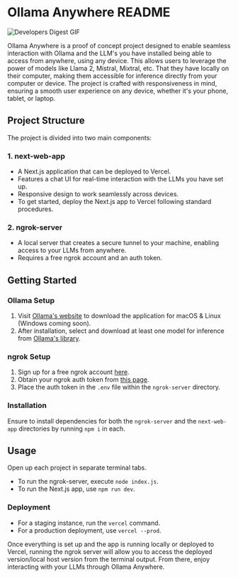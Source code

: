 # Ollama Anywhere README
![Developers Digest GIF](https://media.giphy.com/media/5Qc9jVHQKmS7bQUQCe/giphy.gif)



Ollama Anywhere is a proof of concept project designed to enable seamless interaction with Ollama and the LLM's you have installed being able to access from anywhere, using any device. This  allows users to leverage the power of models like Llama 2, Mistral, Mixtral, etc. That they have locally on their computer,  making them accessible for inference directly from your computer or device. The project is crafted with responsiveness in mind, ensuring a smooth user experience on any device, whether it's your phone, tablet, or laptop.

## Project Structure

The project is divided into two main components:

### 1. next-web-app

- A Next.js application that can be deployed to Vercel.
- Features a chat UI for real-time interaction with the LLMs you have set up.
- Responsive design to work seamlessly across devices.
- To get started, deploy the Next.js app to Vercel following standard procedures.

### 2. ngrok-server

- A local server that creates a secure tunnel to your machine, enabling access to your LLMs from anywhere.
- Requires a free ngrok account and an auth token.

## Getting Started

### Ollama Setup

1. Visit [Ollama's website](https://ollama.com/) to download the application for macOS & Linux (Windows coming soon).
2. After installation, select and download at least one model for inference from [Ollama's library](https://ollama.com/library/mistral).

### ngrok Setup

1. Sign up for a free ngrok account [here](https://ngrok.com/).
2. Obtain your ngrok auth token from [this page](https://dashboard.ngrok.com/get-started/your-authtoken).
3. Place the auth token in the `.env` file within the `ngrok-server` directory.

### Installation

Ensure to install dependencies for both the `ngrok-server` and the `next-web-app` directories by running `npm i` in each.

## Usage

Open up each project in separate terminal tabs.

- To run the ngrok-server, execute `node index.js`.
- To run the Next.js app, use `npm run dev`.

### Deployment

- For a staging instance, run the `vercel` command.
- For a production deployment, use `vercel --prod`.

Once everything is set up and the app is running locally or deployed to Vercel, running the ngrok server will allow you to access the deployed version/local host version from the terminal output. From there, enjoy interacting with your LLMs through Ollama Anywhere.

